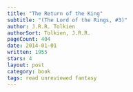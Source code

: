 ```yaml
---
title: "The Return of the King"
subtitle: "(The Lord of the Rings, #3)"
author: J.R.R. Tolkien
authorSort: Tolkien, J.R.R.
pageCount: 404
date: 2014-01-01
written: 1955
stars: 4
layout: post
category: book
tags: read unreviewed fantasy
---
```

